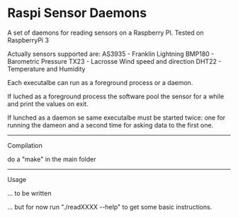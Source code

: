 # Raspi Sensor Daemons
A set of daemons for reading sensors on a Raspberry PI.
Tested on RaspberryPi 3

Actually sensors supported are:
AS3935 - Franklin Lightning
BMP180 - Barometric Pressure
TX23   - Lacrosse Wind speed and direction
DHT22  - Temperature and Humidity

Each executalbe can run as a foreground process or a daemon.

If luched as a foreground process the software pool the sensor for a while and print the values on exit.

If lunched as a daemon se same executalbe must be started twice: one for running the dameon and a second time for asking data to the first one.

-------------------------------
Compilation

do a "make" in the main folder

-------------------------------
Usage

... to be written

... but for now run "./readXXXX --help" to get some basic instructions.
